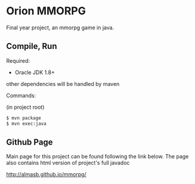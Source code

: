 Orion MMORPG
======

Final year project, an mmorpg game in java.

## Compile, Run ##

Required:
- Oracle JDK 1.8+

other dependencies will be handled by maven

Commands:

(in project root)

```bash
$ mvn package
$ mvn exec:java
```

## Github Page ##

Main page for this project can be found following the link below.
The page also contains html version of project's full javadoc

http://almasb.github.io/mmorpg/
